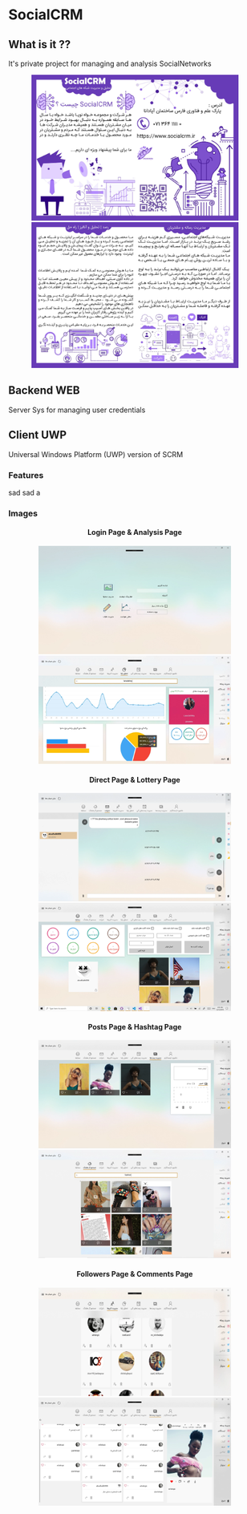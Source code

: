 

# SocialCRM

## What is it ??
It's private project for managing and analysis SocialNetworks

<p align="center">
  <img width="413" height="291" src="https://github.com/ashalogic/SocialCRM/blob/master/docs/img/img1.jpg">
  <img width="413" height="291" src="https://github.com/ashalogic/SocialCRM/blob/master/docs/img/img2.jpg">
</p>

## Backend WEB
Server Sys for managing user credentials 

## Client UWP
Universal Windows Platform (UWP) version of SCRM 
### Features
sad
sad
a

### Images
<h4 align="center">Login Page & Analysis Page</h4>
<p align="center">
  <img width="384" height="216" src="https://github.com/ashalogic/SocialCRM/blob/master/docs/img/scrm.WebP">
  <img width="384" height="216" src="https://github.com/ashalogic/SocialCRM/blob/master/docs/img/analysis.WebP">
</p>
<h4 align="center">Direct Page & Lottery Page</h4>
<p align="center">
  <img width="384" height="216" src="https://github.com/ashalogic/SocialCRM/blob/master/docs/img/chat.WebP">
  <img width="384" height="216" src="https://github.com/ashalogic/SocialCRM/blob/master/docs/img/lottery.WebP">
</p>
<h4 align="center">Posts Page & Hashtag Page</h4>
<p align="center">
  <img width="384" height="216" src="https://github.com/ashalogic/SocialCRM/blob/master/docs/img/posts.WebP">
  <img width="384" height="216" src="https://github.com/ashalogic/SocialCRM/blob/master/docs/img/hashtag.WebP">
</p>
<h4 align="center">Followers Page & Comments Page</h4>
<p align="center">
  <img width="384" height="216" src="https://github.com/ashalogic/SocialCRM/blob/master/docs/img/followers.WebP">
  <img width="384" height="216" src="https://github.com/ashalogic/SocialCRM/blob/master/docs/img/comments.WebP">
</p>




